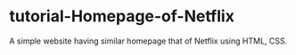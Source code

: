 # tutorial-Homepage-of-Netflix
A simple website having similar homepage that of Netflix using HTML, CSS.
